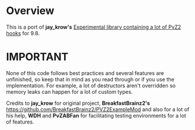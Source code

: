 

# **Overview**

This is a port of **jay_krow's** [Experimental library containing a lot of PvZ2 hooks](https://github.com/jaykrow/pvz2-experimental) for 9.8.

# **IMPORTANT**
None of this code follows best practices and several features are unfinished, so keep that in mind as you read through or if you use the implementation. For example, a lot of destructors aren't overridden so memory leaks can happen for a lot of custom types.

Credits to **jay_krow** for original project, **BreakfastBrainz2's** https://github.com/BreakfastBrainz2/PVZ2ExampleMod and also for a lot of his help, **WDH** and **PvZABFan** for facilitating testing environments for a lot of features.
